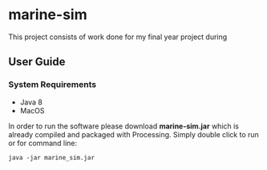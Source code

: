 # marine-sim

This project consists of work done for my final year project during 

## User Guide

### System Requirements
- Java 8
- MacOS

In order to run the software please download **marine-sim.jar** which is already compiled and packaged with Processing. Simply double click to run or for command line:

`java -jar marine_sim.jar`
  
